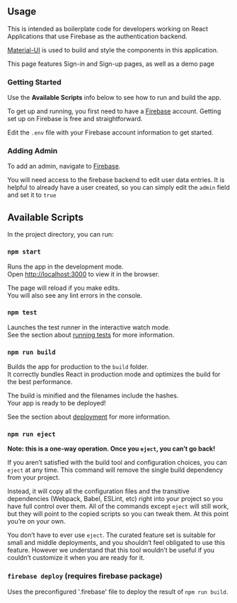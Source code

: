 ## Usage

This is intended as boilerplate code for developers working on React Applications that use Firebase as the authentication backend.

[Material-UI](https://material-ui.com/) is used to build and style the components in this application.

This page features Sign-in and Sign-up pages, as well as a demo page

### Getting Started

Use the **Available Scripts** info below to see how to run and build the app.

To get up and running, you first need to have a [Firebase](https://firebase.google.com/) account.  Getting set up on Firebase is free and straightforward.  

Edit the `.env` file with your Firebase account information to get started.  

### Adding Admin

To add an admin, navigate to [Firebase](https://firebase.google.com/).

You will need access to the firebase backend to edit user data entries.  It is helpful to already have a user created, so you can simply edit the `admin` field and set it to `true`

## Available Scripts

In the project directory, you can run:

### `npm start`

Runs the app in the development mode.<br>
Open [http://localhost:3000](http://localhost:3000) to view it in the browser.

The page will reload if you make edits.<br>
You will also see any lint errors in the console.

### `npm test`

Launches the test runner in the interactive watch mode.<br>
See the section about [running tests](https://facebook.github.io/create-react-app/docs/running-tests) for more information.

### `npm run build`

Builds the app for production to the `build` folder.<br>
It correctly bundles React in production mode and optimizes the build for the best performance.

The build is minified and the filenames include the hashes.<br>
Your app is ready to be deployed!

See the section about [deployment](https://facebook.github.io/create-react-app/docs/deployment) for more information.

### `npm run eject`

**Note: this is a one-way operation. Once you `eject`, you can’t go back!**

If you aren’t satisfied with the build tool and configuration choices, you can `eject` at any time. This command will remove the single build dependency from your project.

Instead, it will copy all the configuration files and the transitive dependencies (Webpack, Babel, ESLint, etc) right into your project so you have full control over them. All of the commands except `eject` will still work, but they will point to the copied scripts so you can tweak them. At this point you’re on your own.

You don’t have to ever use `eject`. The curated feature set is suitable for small and middle deployments, and you shouldn’t feel obligated to use this feature. However we understand that this tool wouldn’t be useful if you couldn’t customize it when you are ready for it.

### `firebase deploy` (requires firebase package)

Uses the preconfigured '.firebase' file to deploy the result of `npm run build`.



